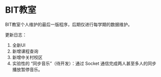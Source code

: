 # BIT教室
BIT教室个人维护的最后一版程序，后期仅进行每学期的数据维护。

更新日志：

1. 全新UI
2. 新增课程查询
3. 新增中关村校区
4. 实验性的 “同步音乐”（待开发）：通过 Socket 通信完成两人甚至多人的同步播放暂停音乐。

